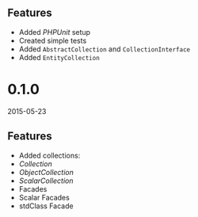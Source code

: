 ## Features
- Added *PHPUnit* setup
- Created simple tests
- Added `AbstractCollection` and `CollectionInterface`
- Added `EntityCollection`

# 0.1.0
2015-05-23

## Features
- Added collections:
 - *Collection*
 - *ObjectCollection*
 - *ScalarCollection*
 - Facades
  - Scalar Facades
  - stdClass Facade
